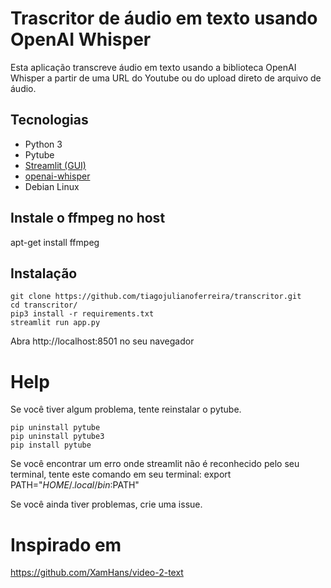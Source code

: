 # Trascritor de áudio em texto usando OpenAI Whisper
Esta aplicação transcreve áudio em texto usando a biblioteca OpenAI Whisper a partir de uma URL do Youtube ou do upload direto de arquivo de áudio.

## Tecnologias
- Python 3
- Pytube
- [Streamlit (GUI)](https://streamlit.io/)
- [openai-whisper](https://github.com/openai/whisper)
- Debian Linux

## Instale o ffmpeg no host
apt-get install ffmpeg

## Instalação
```shell
git clone https://github.com/tiagojulianoferreira/transcritor.git
cd transcritor/
pip3 install -r requirements.txt
streamlit run app.py
```
Abra http://localhost:8501 no seu navegador

# Help
Se você tiver algum problema, tente reinstalar o pytube.
```shell
pip uninstall pytube
pip uninstall pytube3
pip install pytube
```
Se você encontrar um erro onde streamlit não é reconhecido pelo seu terminal, tente este comando em seu terminal: export PATH="$HOME/.local/bin:$PATH"

Se você ainda tiver problemas, crie uma issue.

# Inspirado em

https://github.com/XamHans/video-2-text